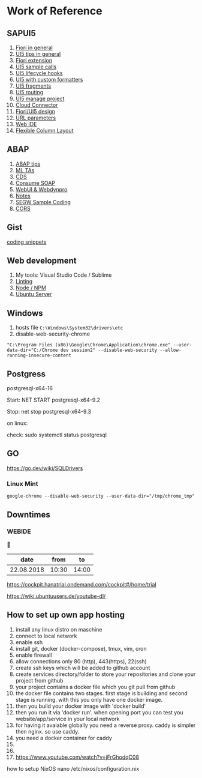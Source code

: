 

# Work of Reference
## SAPUI5
1. [Fiori in general](./fiori.md)
2. [UI5 tips in general](./ui5_development.md)
3. [Fiori extension](./extension.md)
4. [UI5 sample calls](./ui5-calls.md)
5. [UI5 lifecycle hooks](./lifecycle-hooks.md)
6. [UI5 with custom formatters](./custom-formatters.md)
7. [UI5 fragments](./split-view2frags.md)
8. [UI5 routing](./routing.md)
9. [UI5 manage project](./ui5manage.md)
10. [Cloud Connector](./cc.md)
11. [Fiori/UI5 design](./design.md)
12. [URL parameters](./url.md)
13. [Web IDE](./webide.md)
14. [Flexible Column Layout](./fcl.md)

## ABAP
1. [ABAP tips](./abap_tips.md)
2. [ML TAs](./ml.md)
3. [CDS](./cds.md)
4. [Consume SOAP](./consume_soap.md)
5. [WebUI & Webdynpro](./webdynpro.md)
6. [Notes](./notes.md)
7. [SEGW Sample Coding](./segw.md)
8. [CORS](./cors.md)

## Gist
[coding snippets](https://gist.github.com/hdrpknc)
## Web development
1. My tools: Visual Studio Code / Sublime
2. [Linting](./linting.md)
3. [Node / NPM](./npm.md)
4. [Ubuntu Server](./do.md)
## Windows
1. hosts file ```C:\Windows\System32\drivers\etc```
2. disable-web-security-chrome 
```
"C:\Program Files (x86)\Google\Chrome\Application\chrome.exe" --user-data-dir="C:/Chrome dev session2" --disable-web-security --allow-running-insecure-content
```
## Postgress 

postgresql-x64-16

Start: NET START postgresql-x64-9.2

Stop: net stop postgresql-x64-9.3

on linux: 

check: sudo systemctl status postgresql
## GO

https://go.dev/wiki/SQLDrivers 

### Linux Mint
```
google-chrome --disable-web-security --user-data-dir="/tmp/chrome_tmp"
```
## Downtimes
### WEBIDE          

:anger:

| date | from | to |
|------|------|----|
| 22.08.2018    | 10:30    | 14:00  |

 https://cockpit.hanatrial.ondemand.com/cockpit#/home/trial  
 
 https://wiki.ubuntuusers.de/youtube-dl/


 ## How to set up own app hosting
 1. install any linux distro on maschine
 2. connect to local network
 3. enable ssh
 4. install git, docker (docker-compose), tmux, vim, cron
 5. enable firewall
 6. allow connections only 80 (http), 443(https), 22(ssh) 
 8. create ssh keys which will be added to github account
 9. create services directory/folder to store your repositories and clone your project from github
 10. your project contains a docker file which you git pull from github
 11. the docker file contains two stages. first stage is building and second stage is running. with this you only have one docker image. 
 12. then you build your docker image with 'docker build'
 13. then you run it via 'docker run'. when opening port you can test you website/app/service in your local network 
 14. for having it avaiable globally you need a reverse proxy. caddy is simpler then nginx. so use caddy.
 15. you need a docker container for caddy
 16. 
 17. 
 18. https://www.youtube.com/watch?v=jFrGhodqC08

how to setup NixOS
nano /etc/nixos/configuration.nix 
